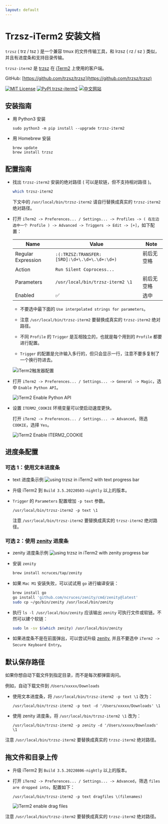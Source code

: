 ```yaml
---
layout: default
---
```


# Trzsz-iTerm2 安装文档

`trzsz` ( trz / tsz ) 是一个兼容 tmux 的文件传输工具，和 lrzsz ( rz / sz ) 类似，并且有进度条和支持目录传输。

`trzsz-iterm2` 是 [trzsz](https://trzsz.github.io/) 在 [iTerm2](https://iterm2.com/) 上使用的客户端。

GitHub: [https://github.com/trzsz/trzsz](https://github.com/trzsz/trzsz)

[![MIT License](https://img.shields.io/badge/license-MIT-green.svg?style=flat)](https://choosealicense.com/licenses/mit/)
[![PyPI trzsz-iterm2](https://img.shields.io/pypi/v/trzsz-iterm2?style=flat)](https://pypi.python.org/pypi/trzsz-iterm2/)
[![中文网站](https://img.shields.io/badge/%E4%B8%AD%E6%96%87-%E7%BD%91%E7%AB%99-blue?style=flat)](https://trzsz.github.io/cn/iterm2)

## 安装指南

- 用 Python3 安装

  ```
  sudo python3 -m pip install --upgrade trzsz-iterm2
  ```

- 用 Homebrew 安装
  ```
  brew update
  brew install trzsz
  ```

## 配置指南

- 找出 `trzsz-iterm2` 安装的绝对路径 ( 可以是软链，但不支持相对路径 )。

  ```sh
  which trzsz-iterm2
  ```

  下文中的 `/usr/local/bin/trzsz-iterm2` 请自行替换成真实的 `trzsz-iterm2` 绝对路径。

- 打开 `iTerm2 -> Preferences... / Settings... -> Profiles -> ( 在左边选中一个 Profile ) -> Advanced -> Triggers -> Edit -> [+]`，如下配置：

  | Name               | Value                                        | Note                                                  |
  | ------------------ | -------------------------------------------- | ----------------------------------------------------- |
  | Regular Expression | `:(:TRZSZ:TRANSFER:[SRD]:\d+\.\d+\.\d+:\d+)` | <!-- avoid triple click copy a newline --> 前后无空格 |
  | Action             | `Run Silent Coprocess...`                    |                                                       |
  | Parameters         | `/usr/local/bin/trzsz-iterm2 \1`             | <!-- avoid triple click copy a newline --> 前后无空格 |
  | Enabled            | ✅                                           | 选中                                                  |

  - 不要选中最下面的 `Use interpolated strings for parameters`。

  - 注意 `/usr/local/bin/trzsz-iterm2` 要替换成真实的 `trzsz-iterm2` 绝对路径。

  - 不同 `Profile` 的 `Trigger` 是互相独立的，也就是每个用到的 `Profile` 都要进行配置。

  - `Trigger` 的配置是允许输入多行的，但只会显示一行，注意不要多复制了一个换行符进去。

  ![iTerm2触发器配置](https://trzsz.github.io/images/config.jpg)

- 打开 `iTerm2 -> Preferences... / Settings... -> General -> Magic`，选中 `Enable Python API`。

  ![iTerm2 Enable Python API](https://trzsz.github.io/images/PythonAPI.png)

- 设置 `ITERM2_COOKIE` 环境变量可以使启动速度更快。

  打开 `iTerm2 -> Preferences... / Settings... -> Advanced`，筛选 `COOKIE`，选择 `Yes`。

  ![iTerm2 Enable ITERM2_COOKIE](https://trzsz.github.io/images/iterm2_cookie.png)

## 进度条配置

### 可选 1：使用文本进度条

- text 进度条示例
  ![using trzsz in iTerm2 with text progress bar](https://trzsz.github.io/images/iterm2_text.gif)

- 升级 iTerm2 到 `Build 3.5.20220503-nightly` 以上的版本。

- `Trigger` 的 `Parameters` 配置增加 `-p text` 参数。
  ```
  /usr/local/bin/trzsz-iterm2 -p text \1
  ```
  注意 `/usr/local/bin/trzsz-iterm2` 要替换成真实的 `trzsz-iterm2` 绝对路径。

### 可选 2：使用 [zenity](https://github.com/ncruces/zenity) 进度条

- zenity 进度条示例
  ![using trzsz in iTerm2 with zenity progress bar](https://trzsz.github.io/images/iterm2_zenity.gif)

- 安装 `zenity`

  ```sh
  brew install ncruces/tap/zenity
  ```

- 如果 `Mac M1` 安装失败，可以试试用 `go` 进行编译安装：

  ```sh
  brew install go
  go install 'github.com/ncruces/zenity/cmd/zenity@latest'
  sudo cp ~/go/bin/zenity /usr/local/bin/zenity
  ```

- 执行 `ls -l /usr/local/bin/zenity` 应该输出 `zenity` 可执行文件或软链。不然可以建个软链：

  ```sh
  sudo ln -sv $(which zenity) /usr/local/bin/zenity
  ```

- 如果进度条不是在前面弹出，可以尝试升级 [zenity](https://github.com/ncruces/zenity), 并且不要选中 `iTerm2 -> Secure Keyboard Entry`。

## 默认保存路径

如果你想自动下载文件到指定目录，而不是每次都弹窗询问。

例如，自动下载文件到 `/Users/xxxxx/Downloads`

- 使用文本进度条，将 `/usr/local/bin/trzsz-iterm2 -p text \1` 改为：

  ```
  /usr/local/bin/trzsz-iterm2 -p text -d '/Users/xxxxx/Downloads' \1
  ```

- 使用 zenity 进度条，将 `/usr/local/bin/trzsz-iterm2 \1` 改为：
  ```
  /usr/local/bin/trzsz-iterm2 -p zenity -d '/Users/xxxxx/Downloads' \1
  ```

注意 `/usr/local/bin/trzsz-iterm2` 要替换成真实的 `trzsz-iterm2` 绝对路径。

## 拖文件和目录上传

- 升级 iTerm2 到 `Build 3.5.20220806-nightly` 以上的版本。

- 打开 `iTerm2 -> Preferences... / Settings... -> Advanced`，筛选 `files are dropped into`，配置如下：

  ```
  /usr/local/bin/trzsz-iterm2 -p text dragfiles \(filenames)
  ```

  ![iTerm2 enable drag files](https://trzsz.github.io/images/drag_config.png)

注意 `/usr/local/bin/trzsz-iterm2` 要替换成真实的 `trzsz-iterm2` 绝对路径。
